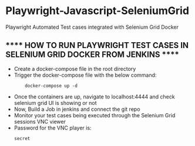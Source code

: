 # Playwright-Javascript-SeleniumGrid
Playwright Automated Test cases integrated with Selenium Grid Docker
## **** HOW TO RUN PLAYWRIGHT TEST CASES IN SELENIUM GRID DOCKER FROM JENKINS **** ##
<ul>
  <li> Create a docker-compose file in the root directory
  <li> Trigger the docker-compose file with the below command:
  
        
        docker-compose up -d
        
  <li> Once the containers are up, navigate to localhost:4444 and check selenium grid UI is showing or not
  <li> Now, Build a Job in jenkins and connect the git repo
  <li> Monitor your test cases being executed through the Selenium Grid sessions VNC viewer
  <li> Password for the VNC player is:
  
  ```
  secret
